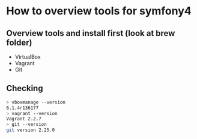 # How to overview tools for symfony4

## Overview tools and install first (look at brew folder)

- VirtualBox
- Vagrant
- Git

## Checking

```bash
> vboxmanage --version
6.1.4r136177
> vagrant --version
Vagrant 2.2.7
> git --version
git version 2.25.0
```
